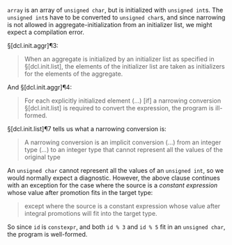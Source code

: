 `array` is an array of `unsigned char`, but is initialized with `unsigned int`s. The `unsigned int`s have to be converted to `unsigned char`s, and since narrowing is not allowed in aggregate-initialization from an initializer list, we might expect a compilation error.

§[dcl.init.aggr]¶3:

> When an aggregate is initialized by an initializer list as specified in §[dcl.init.list], the elements of the initializer list are taken as initializers for the elements of the aggregate.
 
And §[dcl.init.aggr]¶4:

> For each explicitly initialized element (...) [if] a narrowing conversion §[dcl.init.list] is required to convert the expression, the program is ill-formed.

§[dcl.init.list]¶7 tells us what a narrowing conversion is:

>A narrowing conversion is an implicit conversion (...) from an integer type (...) to an integer type that cannot represent all the values of the original type

An `unsigned char` cannot represent all the values of an `unsigned int`, so we would normally expect a diagnostic. However, the above clause continues with an exception for the case where the source is a *constant expression* whose value after promotion fits in the target type:

> except where the source is a constant expression whose value after integral promotions will fit into the target type.

So since `id` is `constexpr`, and both `id % 3` and `id % 5` fit in an `unsigned char`, the program is well-formed.